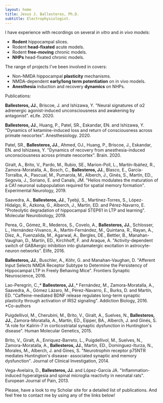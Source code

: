 ```yaml
---
layout: home
title: Jesus J. Ballesteros, Ph.D.
subtitle: Electrophysiologist. 
---
```


I have experience with recordings on several _in vitro_ and _in vivo_ models:

- **Rodent** hippocampal slices.
- Rodent **head-fixated** acute models.
- Rodent **free-moving** chronic models.
- **NHPs** head-fixated chronic models.

The range of projects I've been involved in covers:

- Non-NMDA hippocampal **plasticity** mechanisms.
- NMDA-dependent **early/long term potentiation** on in vivo models.
- **Anesthesia** induction and recovery **dynamics** on NHPs. 

Publications:

**Ballesteros, JJ.**, Briscoe, J. and Ishizawa, Y. "Neural signatures of α2 adrenergic agonist-induced unconsciousness and awakening by antagonist". eLife. 2020.

**Ballesteros, JJ.**, Huang, P., Patel, SR., Eskandar, EN. and Ishizawa, Y. "Dynamics of ketamine-induced loss and return of consciousness across primate neocortex". Anesthesiology. 2020.

Patel, SR., **Ballesteros, JJ.**, Ahmed, OJ., Huang, P., Briscoe, J., Eskandar, EN. and Ishizawa, Y. "Dynamics of recovery from anesthesia-induced unconsciousness across primate neocortex". Brain. 2020.

Giralt, A., Brito, V., Pardo, M., Rubio, SE., Marion-Poll, L., Martín-Ibáñez, R., Zamora-Moratalla, A., Bosch, C., **Ballesteros, JJ.**, Blasco, E., García-Torralba, A., Pascual, M., Pumarola, M., Alberch, J., Ginés, S., Martín, ED., Segovia, J., Soriano, E. and Canals, JM. "Helios modulates the maturation of a CA1 neuronal subpopulation required for spatial memory formation". Experimental Neurology, 2019.

Saavedra, A., **Ballesteros, JJ.**, Tyebji, S., Martínez-Torres, S., López-Hidalgo, R., Azkona, G., Alberch, J., Martín, ED. and Pérez-Navarro, E. "Proteolytic degradation of hippocampal STEP61 in LTP and learning". Molecular Neurobiology, 2019.

Perea, G., Gómez, R., Mederos, S., Covelo, A., **Ballesteros, JJ.**, Schlosser, L., Hernández-Vivanco, A., Martín-Fernández, M., Quintana, R., Rayan, A., Díez, A., Fuenzalida, M., Agarwal, A., Bergles, DE., Bettler, B., Manahan-Vaughan, D., Martín, ED., Kirchhoff, F. and Araque, A. "Activity-dependent switch of GABAergic inhibition into glutamatergic excitation in astrocyte-neuron networks". Elife, 2016.

**Ballesteros, JJ.**, Buschler, A., Köhr, G. and Manahan-Vaughan, D. "Afferent Input Selects NMDA Receptor Subtype to Determine the Persistency of Hippocampal LTP in Freely Behaving Mice". Frontiers Synaptic Neuroscience, 2016.

Lao-Peregrín, C.,* **Ballesteros, JJ.**,* Fernández, M., Zamora-Moratalla, A., Saavedra, A., Gómez Lázaro, M., Pérez-Navarro, E., Burks, D. and Martín, ED. "Caffeine-mediated BDNF release regulates long-term synaptic plasticity through activation of IRS2 signaling". Addiction Biology, 2016. *Co-authors

Puigdellívol, M., Cherubini, M., Brito, V., Giralt, A., Suelves, N., **Ballesteros, JJ.**, Zamora-Moratalla, A., Martín, ED., Eipper, BA., Alberch, J. and Ginés, S. "A role for Kalirin-7 in corticostriatal synaptic dysfunction in Huntington's disease". Human Molecular Genetics, 2015.

Brito, V., Giralt, A., Enriquez-Barreto, L., Puigdellivol, M., Suelves, N., Zamora-Moratalla, A., **Ballesteros, JJ.**, Martin, ED., Dominguez-Iturza, N., Morales, M., Alberch, J. and Gines, S. "Neurotrophin receptor p75NTR mediates Huntington's disease- associated synaptic and memory dysfunction". Journal of Clinical Investigation, 2014.

Vega-Avelaira, D., **Ballesteros, JJ.** and López-García JA. "Inflammation-induced hyperalgesia and spinal microglia reactivity in neonatal rats". European Journal of Pain, 2013.

Please, have a look to my Scholar site for a detailed list of publications.
And feel free to contact me by using any of the links below!
